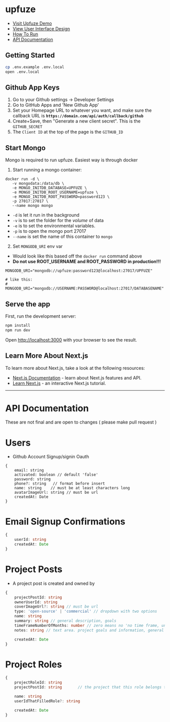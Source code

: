 # upfuze

- [Visit Upfuze Demo](https://upfuze.tyhacz.com)
- [View User Interface Design](https://www.figma.com/file/riHJQyBma2PcWeOTwvKZOR/Upfuze?node-id=0%3A1)
- [How To Run](#run)
- [API Documentation](#api-docs)

<a id="run"></a>
## Getting Started

```bash
cp .env.example .env.local
open .env.local
```

## Github App Keys

1. Go to your Github settings -> Developer Settings
2. Go to GitHub Apps and 'New Github App'
3. Set your Homepage URL to whatever you want, and make sure the callback URL is **`https://domain.com/api/auth/callback/github`**
4. Create+Save, then "Generate a new client secret". This is the `GITHUB_SECRET`
5. The `Client ID` at the top of the page is the `GITHUB_ID`

## Start Mongo

Mongo is required to run upfuze. Easiest way is through docker


1. Start running a mongo container:

```
docker run -d \
   -v mongodata:/data/db \
   -e MONGO_INITDB_DATABASE=UPFUZE \
   -e MONGO_INITDB_ROOT_USERNAME=upfuze \
   -e MONGO_INITDB_ROOT_PASSWORD=password123 \
   -p 27017:27017 \
   --name mongo mongo
```

- `-d` is let it run in the background
- `-v` is to set the folder for the _volume_ of data
- `-e` is to set the environmental variables.
- `-p` is to open the mongo port 27017
- `--name` is set the name of this container to `mongo`

2. Set `MONGODB_URI` env var

- Would look like this based off the `docker run` command above
- **Do not use ROOT_USERNAME and ROOT_PASSWORD in production!!!**

```
MONGODB_URI="mongodb://upfuze:password123@localhost:27017/UPFUZE"

# like this:
# MONGODB_URI="mongodb://USERNAME:PASSWORD@localhost:27017/DATABASENAME"
```

## Serve the app

First, run the development server:

```bash
npm install
npm run dev
```

Open [http://localhost:3000](http://localhost:3000) with your browser to see the result.

## Learn More About Next.js

To learn more about Next.js, take a look at the following resources:

- [Next.js Documentation](https://nextjs.org/docs) - learn about Next.js features and API.
- [Learn Next.js](https://nextjs.org/learn) - an interactive Next.js tutorial.

<hr>

<a id="api-docs"></a>
# API Documentation

These are not final and are open to changes ( please make pull request )

# Users

- Github Account Signup/signin Oauth

```type
{
    email: string
    activated: boolean // default 'false'
    password: string
    phone?: string   // format before insert 
    name: string    // must be at least characters long
    avatarImageUrl: string // must be url
    createdAt: Date
}
```

# Email Signup Confirmations
```typescript
{
    userId: string
    createdAt: Date
}
```

# Project Posts
- A project post is created and owned by 

```typescript
{
    projectPostId: string
    ownerUserId: string
    coverImageUrl?: string // must be url
    type: 'open-source' | 'commercial' // dropdown with two options
    name: string
    summary: string // general description, goals
    timeFrameNumberOfMonths: number // zero means no 'no time frame, unsure, to-be-dated'
    notes: string // text area. project goals and information, general

    createdAt: Date
}
```

# Project Roles

```typescript
{
    projectRoleId: string
    projectPostId: string       // the project that this role belongs to

    name: string
    userIdThatFilledRole?: string

    createdAt: Date
}
```
